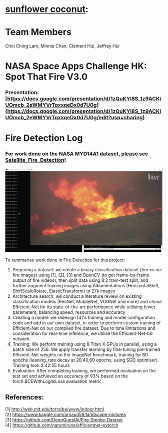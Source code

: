 # [sunflower coconut](https://2020.spaceappschallenge.org/challenges/confront/spot-fire-3/teams/sunflower-coconut/):  

# Team Members  
Choi Ching Lam, Minnie Chan, Clement Hui, Jeffrey Hui

# NASA Space Apps Challenge HK: Spot That Fire V3.0 
### Presentation: [https://docs.google.com/presentation/d/1zQuKYl8S_1z9ACKiUOmcb_2eWMYVrTqxxqeDx0d7U0g](https://docs.google.com/presentation/d/1zQuKYl8S_1z9ACKiUOmcb_2eWMYVrTqxxqeDx0d7U0g/edit?usp=sharing)


# Fire Detection Log 
### For work done on the NASA MYD14A1 dataset, please see [Satellite_Fire_Detection](./Satellite_Fire_Detection)!
[![Demo Video](./utils/frame280.jpg)](./utils/demo_hackathon.mp4)

To summarise work done in Fire Detection for this project:  

1. Preparing a dataset: we create a binary classification dataset (fire vs no-fire images) using [1], [2], [3] and OpenCV (to get frame-by-frame output of fire videos), then split data using 8:2 train-test split, and further augment training images using Albumentations (HorizontalShift, ShiftScaleRotate, ElasticTransform) to 27k images  
2. Architecture search: we conduct a literature review on existing classification models (ResNet, MobileNet, VGGNet and more) and chose Efficient-Net for its state-of-the-art performance while utilising fewer parameters, balancing speed, resources and accuracy  
3. Creating a model: we redesign [4]'s training and model configuration code and add in our own dataset, in order to perform custom training of Efficient-Net on our compiled fire dataset. Due to time limitations and consideration for real-time inference, we utilise the Efficient-Net-b0 network  
4. Training: We perform training using 8 Titan X GPUs in parallel, using a batch size of 256. We apply transfer learning by fine-tuning pre-trained Efficient-Net weights on the ImageNet benchmark, training for 80 epochs (leaning_rate decay at 20,40,60 epochs, using SGD optimiser). Training took 2:42:55 hours  
5. Evaluation: After completing training, we performed evaluation on the test set and achieved an accuracy of 93% based on the torch.BCEWithLogitsLoss evaluation metric

## References:  
[1] http://web.mit.edu/torralba/www/indoor.html  
[2] https://www.kaggle.com/arnaud58/landscape-pictures  
[3] https://github.com/DeepQuestAI/Fire-Smoke-Dataset  
[4] https://github.com/narumiruna/efficientnet-pytorch
